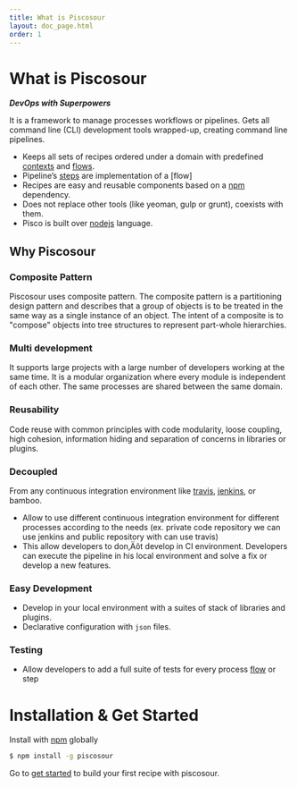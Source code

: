 ```yaml
---
title: What is Piscosour
layout: doc_page.html
order: 1
---
```


# What is Piscosour

***DevOps with Superpowers***

It is a framework to manage processes workflows or pipelines. Gets all command line (CLI) development tools wrapped-up, creating command line pipelines.

- Keeps all sets of recipes ordered under a domain with predefined [contexts](../developers/guides/01-contexts.md) and [flows](../developers/guides/03-flows.md).
- Pipeline’s [steps](../developers/guides/02-steps.md) are implementation of a [flow]
- Recipes are easy and reusable components based on a [npm](https://www.npmjs.com) dependency.
- Does not replace other tools (like yeoman, gulp or grunt), coexists with them.
- Pisco is built over [nodejs](https://nodejs.org/) language.

## Why Piscosour

### Composite Pattern

Piscosour uses composite pattern. The composite pattern is a partitioning design pattern and describes that a group of objects is to be treated in the same way as a single instance of an object. The intent of a composite is to "compose" objects into tree structures to represent part-whole hierarchies.

### Multi development

It supports large projects with a large number of developers working at the same time. It is a modular organization where every module is independent of each other. The same processes are shared between the same domain.

### Reusability

Code reuse with common principles with code modularity, loose coupling, high cohesion, information hiding and separation of concerns in libraries or plugins.

### Decoupled

From any continuous integration environment like [travis](https://travis-ci.org), [jenkins](https://jenkins.io), or bamboo.
- Allow to use different continuous integration environment for different processes according to the needs (ex. private code repository we can use jenkins and public repository with can use travis)
- This allow developers to don‚Äôt develop in CI environment. Developers can execute the pipeline in his local environment and solve a fix or develop a new features.

### Easy Development

- Develop in your local environment with a suites of stack of libraries and plugins.
- Declarative configuration with `json` files.

### Testing

- Allow developers to add a full suite of tests for every process [flow](./guides/03-flows.md) or step

# Installation & Get Started

Install with [npm](https://npmjs.org) globally

```bash
$ npm install -g piscosour
```

Go to [get started](get_started.md) to build your first recipe with piscosour.